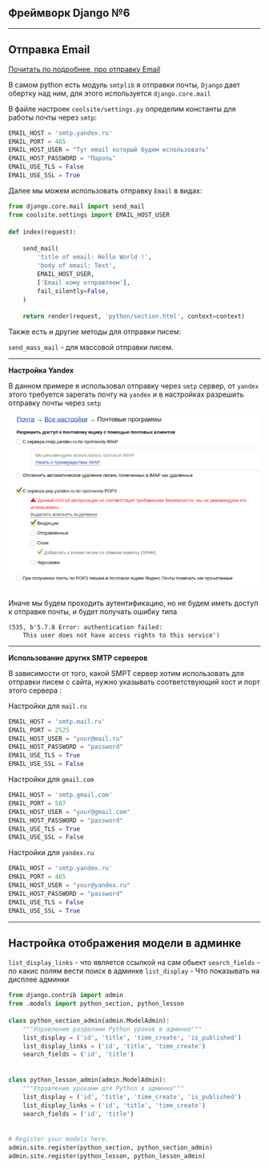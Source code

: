 Фреймворк Django №6
---
---

Отправка Email
---

[Почитать по подробнее, про отправку Email](https://djangodoc.ru/3.2/topics/email/)

В самом python есть модуль `smtplib` я отправки почты, `Django` дает
обертку над ним, для этого используется `django.core.mail`

В файле настроек `coolsite/settings.py` определим константы для работы
почты через `smtp`:

```python
EMAIL_HOST = 'smtp.yandex.ru'
EMAIL_PORT = 465
EMAIL_HOST_USER = "Тут email который будем использовать"
EMAIL_HOST_PASSWORD = "Пароль"
EMAIL_USE_TLS = False
EMAIL_USE_SSL = True
```

Далее мы можем использовать отправку `Email` в видах:

```python
from django.core.mail import send_mail
from coolsite.settings import EMAIL_HOST_USER

def index(request):
    
    send_mail(
        'title of email: Hello World !',
        'body of email: Text',
        EMAIL_HOST_USER,
        ['Email кому отправляем'],
        fail_silently=False,
    )
    
    return render(request, 'python/section.html', context=context)
```

Также есть и другие методы для отправки писем:

`send_mass_mail` - для массовой отправки писем.

---
**Настройка Yandex**

В данном примере я использовал отправку через `smtp` сервер, от 
`yandex`  этого требуется зарегать почту на `yandex` и в настройках 
разрешить отправку почты через `smtp`

![](img/email_yandex.png)

Иначе мы будем проходить аутентификацию, но не будем иметь доступ
к отправке почты, и будет получать ошибку типа

```
(535, b'5.7.8 Error: authentication failed: 
    This user does not have access rights to this service')
```

---

**Использование других SMTP серверов**

В зависимости от того, какой SMPT сервер хотим использовать
для отправки писем с сайта, нужно указывать соответствующий
хост и порт этого сервера :

Настройки для `mail.ru`

```python
EMAIL_HOST = 'smtp.mail.ru'
EMAIL_PORT = 2525
EMAIL_HOST_USER = "your@mail.ru"
EMAIL_HOST_PASSWORD = "password"
EMAIL_USE_TLS = True
EMAIL_USE_SSL = False
```

Настройки для `gmail.com`

```python
EMAIL_HOST = 'smtp.gmail.com'
EMAIL_PORT = 587
EMAIL_HOST_USER = "your@gmail.com"
EMAIL_HOST_PASSWORD = "password"
EMAIL_USE_TLS = True
EMAIL_USE_SSL = False
```

Настройки для `yandex.ru`

```python
EMAIL_HOST = 'smtp.yandex.ru'
EMAIL_PORT = 465
EMAIL_HOST_USER = "your@yandex.ru"
EMAIL_HOST_PASSWORD = "password"
EMAIL_USE_TLS = False
EMAIL_USE_SSL = True
```

---
Настройка отображения модели в админке 
---

`list_display_links` - что является ссылкой на сам обьект
`search_fields` - по какис полям вести поиск в админке
`list_display` - Что показывать на дисплее админки

```python
from django.contrib import admin
from .models import python_section, python_lesson

class python_section_admin(admin.ModelAdmin):
    """Управление разделами Python уроков в админке"""
    list_display = ('id', 'title', 'time_create', 'is_published')
    list_display_links = ('id', 'title', 'time_create')
    search_fields = ('id', 'title')


class python_lesson_admin(admin.ModelAdmin):
    """Управление уроками для Python в админке"""
    list_display = ('id', 'title', 'time_create', 'is_published')
    list_display_links = ('id', 'title', 'time_create')
    search_fields = ('id', 'title')

    
# Register your models here.
admin.site.register(python_section, python_section_admin)
admin.site.register(python_lesson, python_lesson_admin)
```

